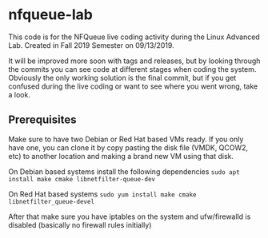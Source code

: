 # nfqueue-lab

This code is for the NFQueue live coding activity during the Linux Advanced Lab. Created in Fall 2019 Semester on 09/13/2019. 

It will be improved more soon with tags and releases, but by looking through the commits you can see code at different stages when coding the system. Obviously the only working solution is the final commit, but if you get confused during the live coding or want to see where you went wrong, take a look. 

## Prerequisites
  Make sure to have two Debian or Red Hat based VMs ready. If you only have one, you can clone it by copy pasting the disk file (VMDK, QCOW2, etc) to another location and making a brand new VM using that disk. 
  
  On Debian based systems install the following dependencies
    ```sudo apt install make cmake libnetfilter-queue-dev```
  
  On Red Hat based systems
    ```sudo yum install make cmake libnetfilter_queue-devel```
    
  After that make sure you have iptables on the system and ufw/firewalld is disabled (basically no firewall rules initially)
